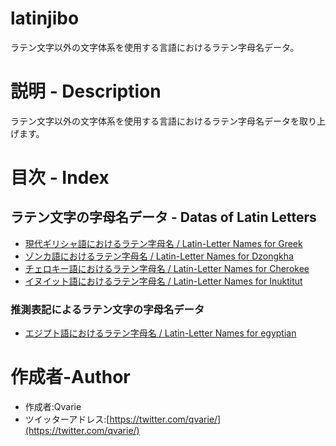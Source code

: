 # latinjibo
ラテン文字以外の文字体系を使用する言語におけるラテン字母名データ。

# 説明 - Description
ラテン文字以外の文字体系を使用する言語におけるラテン字母名データを取り上げます。

# 目次 - Index
## ラテン文字の字母名データ - Datas of Latin Letters
* [現代ギリシャ語におけるラテン字母名 / Latin-Letter Names for Greek](https://github.com/qvarie/qvalphabet/blob/master/latinjibo/latinalpha_el.txt)
* [ゾンカ語におけるラテン字母名 / Latin-Letter Names for Dzongkha](https://github.com/qvarie/qvalphabet/blob/master/latinjibo/latinalpha_dz.txt)
* [チェロキー語におけるラテン字母名 / Latin-Letter Names for Cherokee](https://github.com/qvarie/qvalphabet/blob/master//latinjibo/latinalpha_chr.txt)
* [イヌイット語におけるラテン字母名 / Latin-Letter Names for Inuktitut](https://github.com/qvarie/qvalphabet/blob/master/latinjibo/latinalpha_iu.txt)
### 推測表記によるラテン文字の字母名データ
* [エジプト語におけるラテン字母名 / Latin-Letter Names for egyptian](https://github.com/qvarie/qvalphabet/blob/master/latinjibo/latinalpha_egy.txt)

# 作成者-Author

* 作成者:Qvarie
* ツイッターアドレス:[https://twitter.com/qvarie/](https://twitter.com/qvarie/)
